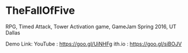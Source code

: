 # TheFallOfFive
RPG, Timed Attack, Tower Activation game, GameJam Spring 2016, UT Dallas


Demo Link:
YouTube : https://goo.gl/UiNHFg
ith.io : https://goo.gl/siBOJV
